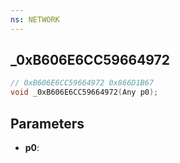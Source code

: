 ```yaml
---
ns: NETWORK
---
```

## _0xB606E6CC59664972

```c
// 0xB606E6CC59664972 0x866D1B67
void _0xB606E6CC59664972(Any p0);
```


## Parameters
* **p0**: 

